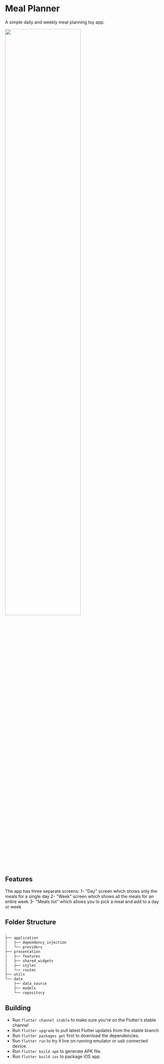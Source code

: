 # Meal Planner
A simple daily and weekly meal planning toy app.

<img src="https://raw.githubusercontent.com/MichaelKMalak/meal_planner/assets/snapshot.gif" height=70% width=70%/>

## Features
The app has three separate screens:
1- "Day" screen which shows only the meals for a single day
2- "Week" screen which shows all the meals for an entire week
3- "Meals list" which allows you to pick a meal and add to a day or week

## Folder Structure
```bash
.
├── application
│   ├── dependency_injection
│   └── providers
├── presentation
│   ├── features
│   ├── shared_widgets
│   ├── styles
│   └── routes
├── utils
└── data
    ├── data_source
    ├── models
    └── repository
```

## Building ##
  - Run `flutter channel stable` to make sure you're on the Flutter's stable channel 
  - Run `flutter upgrade` to pull latest Flutter updates from the stable branch
  - Run `flutter packages get` first to download the dependencies.
  - Run `flutter run` to try it live on running emulator or usb connected device.
  - Run `flutter build apk` to generate APK file.
  - Run `flutter build ios` to package iOS app.